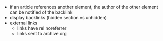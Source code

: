 - if an article references another element, the author of the other element can be notified of the backlink
- display backlinks (hidden section vs unhidden)
- external links
	- links have rel noreferrer
	- links sent to archive.org
